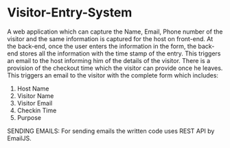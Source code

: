 # Visitor-Entry-System

A web application which can capture the Name, Email, Phone number of the visitor and the same information is captured for the host on front-end. At the back-end, once the user enters the information in the form, the back-end stores all the information with the time stamp of the entry. This triggers an email to the host informing him of the details of the visitor. There is a provision of the checkout time which the visitor can provide once he leaves. This triggers an email to the visitor with the complete form which includes:

  1. Host Name
  2. Visitor Name
  3. Visitor Email
  4. Checkin Time
  5. Purpose


SENDING EMAILS:
For sending emails the written code uses REST API by EmailJS.

